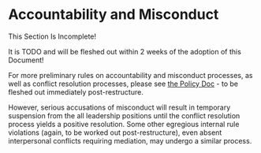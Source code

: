 # Accountability and Misconduct

<div class="warning">
This Section Is Incomplete! 

It is TODO and will be fleshed out within 2 weeks of the adoption of this Document!
</div>

For more preliminary rules on accountability and misconduct processes, as well as conflict resolution processes, please see [the Policy Doc](./Policy.md) - to be fleshed out immediately post-restructure.

However, serious accusations of misconduct will result in temporary suspension from the all leadership positions until the conflict resolution process yields a positive resolution. Some other egregious internal rule violations (again, to be worked out post-restructure), even absent interpersonal conflicts requiring mediation, may undergo a similar process.